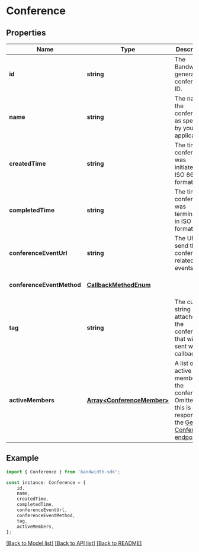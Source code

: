 # Conference


## Properties

Name | Type | Description | Notes
------------ | ------------- | ------------- | -------------
**id** | **string** | The Bandwidth-generated conference ID. | [optional] [default to undefined]
**name** | **string** | The name of the conference, as specified by your application. | [optional] [default to undefined]
**createdTime** | **string** | The time the conference was initiated, in ISO 8601 format. | [optional] [default to undefined]
**completedTime** | **string** | The time the conference was terminated, in ISO 8601 format. | [optional] [default to undefined]
**conferenceEventUrl** | **string** | The URL to send the conference-related events. | [optional] [default to undefined]
**conferenceEventMethod** | [**CallbackMethodEnum**](CallbackMethodEnum.md) |  | [optional] [default to undefined]
**tag** | **string** | The custom string attached to the conference that will be sent with callbacks. | [optional] [default to undefined]
**activeMembers** | [**Array&lt;ConferenceMember&gt;**](ConferenceMember.md) | A list of active members of the conference. Omitted if this is a response to the [Get Conferences endpoint](/apis/voice#tag/Conferences/operation/listConferences). | [optional] [default to undefined]

## Example

```typescript
import { Conference } from 'bandwidth-sdk';

const instance: Conference = {
    id,
    name,
    createdTime,
    completedTime,
    conferenceEventUrl,
    conferenceEventMethod,
    tag,
    activeMembers,
};
```

[[Back to Model list]](../README.md#documentation-for-models) [[Back to API list]](../README.md#documentation-for-api-endpoints) [[Back to README]](../README.md)

